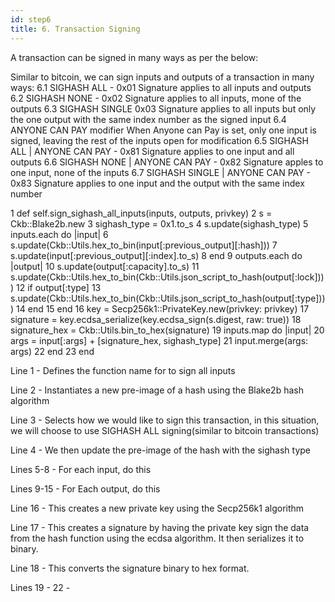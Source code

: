 ```yaml
---
id: step6
title: 6. Transaction Signing
---
```


A transaction can be signed in many ways as per the below:  

Similar to bitcoin, we can sign inputs and outputs of a transaction in many ways:
6.1 SIGHASH ALL  - 0x01
Signature applies to all inputs and outputs
6.2 SIGHASH NONE -  0x02
Signature applies to all inputs, mone of the outputs
6.3 SIGHASH SINGLE  0x03
Signature applies to all inputs but only the one output with the same index number as the signed input
6.4 ANYONE CAN PAY modifier
When Anyone can Pay is set, only one input is signed, leaving the rest of the inputs open for modification
6.5 SIGHASH ALL | ANYONE CAN PAY - 0x81
Signature applies to one input and all outputs
6.6 SIGHASH NONE | ANYONE CAN PAY - 0x82
Signature apples to one input, none of the inputs
6.7 SIGHASH SINGLE | ANYONE CAN PAY - 0x83
Signature applies to one input and the output with the same index number



1 def self.sign_sighash_all_inputs(inputs, outputs, privkey)
2      s = Ckb::Blake2b.new
3      sighash_type = 0x1.to_s
4      s.update(sighash_type)
5      inputs.each do |input|
6       s.update(Ckb::Utils.hex_to_bin(input[:previous_output][:hash]))
7        s.update(input[:previous_output][:index].to_s)
8     end
9      outputs.each do |output|
10        s.update(output[:capacity].to_s)
11        s.update(Ckb::Utils.hex_to_bin(Ckb::Utils.json_script_to_hash(output[:lock])))
12        if output[:type]
13         s.update(Ckb::Utils.hex_to_bin(Ckb::Utils.json_script_to_hash(output[:type])))
14        end
15      end
16     key = Secp256k1::PrivateKey.new(privkey: privkey)
17      signature = key.ecdsa_serialize(key.ecdsa_sign(s.digest, raw: true))
18     signature_hex = Ckb::Utils.bin_to_hex(signature)
19      inputs.map do |input|
 20       args = input[:args] + [signature_hex, sighash_type]
 21       input.merge(args: args)
 22     end
 23   end

Line 1 - Defines the function name for to sign all inputs

Line 2 - Instantiates a new pre-image of a hash using the Blake2b hash algorithm

Line 3 - Selects how we would like to sign this transaction, in this situation, we will choose to use SIGHASH ALL signing(similar to bitcoin transactions)

Line 4 - We then update the pre-image of the hash with the sighash type

Lines 5-8 - For each input, do this

Lines 9-15 - For Each output, do this

Line 16 - This creates a new private key using the Secp256k1 algorithm

Line 17 - This creates a signature by having the private key sign the data from the hash function using the ecdsa algorithm. It then serializes it to binary.

Line 18 - This converts the signature binary to hex format.

Lines 19 - 22 -  
